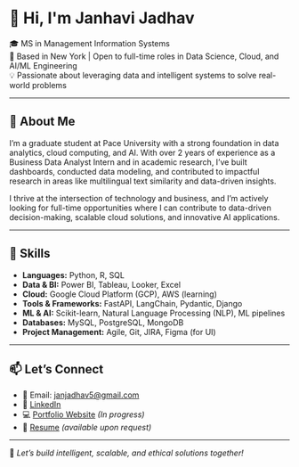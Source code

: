 # 👋 Hi, I'm Janhavi Jadhav

🎓 MS in Management Information Systems  
📍 Based in New York | Open to full-time roles in Data Science, Cloud, and AI/ML Engineering  
💡 Passionate about leveraging data and intelligent systems to solve real-world problems

---

## 🚀 About Me

I’m a graduate student at Pace University with a strong foundation in data analytics, cloud computing, and AI. With over 2 years of experience as a Business Data Analyst Intern and in academic research, I’ve built dashboards, conducted data modeling, and contributed to impactful research in areas like multilingual text similarity and data-driven insights.

I thrive at the intersection of technology and business, and I’m actively looking for full-time opportunities where I can contribute to data-driven decision-making, scalable cloud solutions, and innovative AI applications.

---

## 💼 Skills

- **Languages:** Python, R, SQL  
- **Data & BI:** Power BI, Tableau, Looker, Excel  
- **Cloud:** Google Cloud Platform (GCP), AWS (learning)  
- **Tools & Frameworks:** FastAPI, LangChain, Pydantic, Django  
- **ML & AI:** Scikit-learn, Natural Language Processing (NLP), ML pipelines  
- **Databases:** MySQL, PostgreSQL, MongoDB  
- **Project Management:** Agile, Git, JIRA, Figma (for UI)

---

## 📫 Let’s Connect

- 📧 Email: janjadhav5@gmail.com  
- 💼 [LinkedIn](https://www.linkedin.com/in/janhavi-jadhav/)  
- 💻 [Portfolio Website](https://janhavi.framer.wiki/) *(In progress)*  
- 📁 [Resume](https://drive.google.com/file/d/1QqXeocVIRBRGu20htuZ1ebuuWZNVMOGX/view?usp=sharing) *(available upon request)*

---

🌟 *Let’s build intelligent, scalable, and ethical solutions together!*
